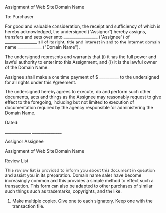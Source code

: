 Assignment of Web Site Domain Name

To: Purchaser

For good and valuable consideration, the receipt and sufficiency of
which is hereby acknowledged, the undersigned ("Assignor") hereby
assigns, transfers and sets over unto \_\_\_\_\_\_\_\_\_\_\_\_\_\_\_\_\_
("Assignee") of \_\_\_\_\_\_\_\_\_\_\_\_\_\_\_\_ all of its right, title
and interest in and to the Internet domain name \_\_\_\_\_\_\_\_\_\_\_\_
(\"Domain Name\").

The undersigned represents and warrants that (i) it has the full power
and lawful authority to enter into this Assignment, and (ii) it is the
lawful owner of the Domain Name.

Assignee shall make a one time payment of \$ \_\_\_\_\_\_\_\_\_\_ to the
undersigned for all rights under this Agreement.

The undersigned hereby agrees to execute, do and perform such other
documents, acts and things as the Assignee may reasonably request to
give effect to the foregoing, including but not limited to execution of
documentation required by the agency responsible for administering the
Domain Name.

Dated:

\_\_\_\_\_\_\_\_\_\_\_\_\_ \_\_\_\_\_\_\_\_\_\_\_\_\_\_\_

Assignor Assignee

Assignment of Web Site Domain Name

Review List

This review list is provided to inform you about this document in
question and assist you in its preparation. Domain name sales have
become increasingly common and this provides a simple method to effect
such a transaction. This form can also be adapted to other purchases of
similar such things such as trademarks, copyrights, and the like.

1.  Make multiple copies. Give one to each signatory. Keep one with the
    transaction file.
